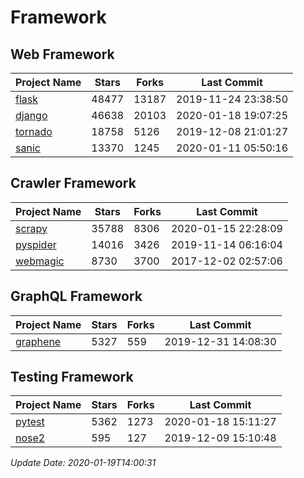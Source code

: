 # Framework

## Web Framework

| Project Name | Stars | Forks | Last Commit |
| ------------ | ----- | ----- | ----------- |
| [flask](https://github.com/pallets/flask) | 48477 | 13187 | 2019-11-24 23:38:50 |
| [django](https://github.com/django/django) | 46638 | 20103 | 2020-01-18 19:07:25 |
| [tornado](https://github.com/tornadoweb/tornado) | 18758 | 5126 | 2019-12-08 21:01:27 |
| [sanic](https://github.com/huge-success/sanic) | 13370 | 1245 | 2020-01-11 05:50:16 |

## Crawler Framework

| Project Name | Stars | Forks | Last Commit |
| ------------ | ----- | ----- | ----------- |
| [scrapy](https://github.com/scrapy/scrapy) | 35788 | 8306 | 2020-01-15 22:28:09 |
| [pyspider](https://github.com/binux/pyspider) | 14016 | 3426 | 2019-11-14 06:16:04 |
| [webmagic](https://github.com/code4craft/webmagic) | 8730 | 3700 | 2017-12-02 02:57:06 |

## GraphQL Framework

| Project Name | Stars | Forks | Last Commit |
| ------------ | ----- | ----- | ----------- |
| [graphene](https://github.com/graphql-python/graphene) | 5327 | 559 | 2019-12-31 14:08:30 |

## Testing Framework

| Project Name | Stars | Forks | Last Commit |
| ------------ | ----- | ----- | ----------- |
| [pytest](https://github.com/pytest-dev/pytest) | 5362 | 1273 | 2020-01-18 15:11:27 |
| [nose2](https://github.com/nose-devs/nose2) | 595 | 127 | 2019-12-09 15:10:48 |

*Update Date: 2020-01-19T14:00:31*